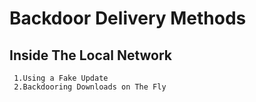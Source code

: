 # Backdoor Delivery Methods
 ## Inside The Local Network
     1.Using a Fake Update
     2.Backdooring Downloads on The Fly
